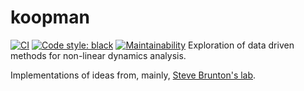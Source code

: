 # koopman
[![CI](https://github.com/JuLieAlgebra/koopman/actions/workflows/installation.yml/badge.svg?branch=main)](https://github.com/JuLieAlgebra/koopman/actions/workflows/installation.yml)
[![Code style: black](https://img.shields.io/badge/code%20style-black-000000.svg)](https://github.com/psf/black)
[![Maintainability](https://api.codeclimate.com/v1/badges/1abddb8996d131244a18/maintainability)](https://codeclimate.com/github/JuLieAlgebra/koopman/maintainability)
Exploration of data driven methods for non-linear dynamics analysis.

Implementations of ideas from, mainly, [Steve Brunton's lab](https://www.eigensteve.com/).
